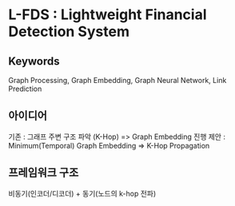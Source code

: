 # L-FDS : Lightweight Financial Detection System

## Keywords
Graph Processing, Graph Embedding, Graph Neural Network, Link Prediction

## 아이디어
기존 : 그래프 주변 구조 파악 (K-Hop) => Graph Embedding 진행
제안 : Minimum(Temporal) Graph Embedding => K-Hop Propagation 

## 프레임워크 구조
비동기(인코더/디코더) + 동기(노드의 k-hop 전파)

